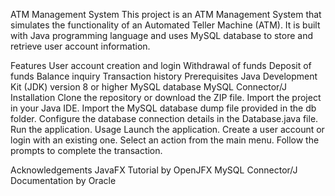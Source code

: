 ATM Management System
This project is an ATM Management System that simulates the functionality of an Automated Teller Machine (ATM). It is built with Java programming language and uses MySQL database to store and retrieve user account information.

Features
User account creation and login
Withdrawal of funds
Deposit of funds
Balance inquiry
Transaction history
Prerequisites
Java Development Kit (JDK) version 8 or higher
MySQL database
MySQL Connector/J
Installation
Clone the repository or download the ZIP file.
Import the project in your Java IDE.
Import the MySQL database dump file provided in the db folder.
Configure the database connection details in the Database.java file.
Run the application.
Usage
Launch the application.
Create a user account or login with an existing one.
Select an action from the main menu.
Follow the prompts to complete the transaction.

Acknowledgements
JavaFX Tutorial by OpenJFX
MySQL Connector/J Documentation by Oracle
